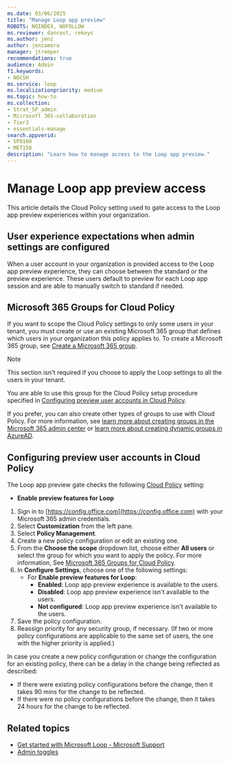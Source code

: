 ```yaml
---
ms.date: 03/06/2025
title: "Manage Loop app preview"
ROBOTS: NOINDEX, NOFOLLOW
ms.reviewer: dancost, rekeys
ms.author: jenz
author: jenzamora
manager: jtremper
recommendations: true
audience: Admin
f1.keywords:
- NOCSH
ms.service: loop
ms.localizationpriority: medium
ms.topic: how-to
ms.collection:
- Strat_SP_admin
- Microsoft 365-collaboration
- Tier3
- essentials-manage
search.appverid:
- SPO160
- MET150
description: "Learn how to manage access to the Loop app preview."
---
```


# Manage Loop app preview access

This article details the Cloud Policy setting used to gate access to the Loop app preview experiences within your organization.

## User experience expectations when admin settings are configured

When a user account in your organization is provided access to the Loop app preview experience, they can choose between the standard or the preview experience. These users default to preview for each Loop app session and are able to manually switch to standard if needed.

## Microsoft 365 Groups for Cloud Policy

If you want to scope the Cloud Policy settings to only some users in your tenant, you must create or use an existing Microsoft 365 group that defines which users in your organization this policy applies to. To create a Microsoft 365 group, see [Create a Microsoft 365 group](/microsoft-365/admin/create-groups/create-groups).

> [!NOTE]
> This section isn't required if you choose to apply the Loop settings to all the users in your tenant.

You are able to use this group for the Cloud Policy setup procedure specified in [Configuring preview user accounts in Cloud Policy](#configuring-preview-user-accounts-in-cloud-policy).

If you prefer, you can also create other types of groups to use with Cloud Policy. For more information, see [learn more about creating groups in the Microsoft 365 admin center](/microsoft-365/admin/email/create-edit-or-delete-a-security-group) or [learn more about creating dynamic groups in AzureAD](/azure/active-directory/external-identities/use-dynamic-groups).

## Configuring preview user accounts in Cloud Policy

The Loop app preview gate checks the following [Cloud Policy](/deployoffice/admincenter/overview-cloud-policy) setting:

- **Enable preview features for Loop**

1. Sign in to [https://config.office.com](https://config.office.com) with your Microsoft 365 admin credentials.
1. Select **Customization** from the left pane.
1. Select **Policy Management**.
1. Create a new policy configuration or edit an existing one.
1. From the **Choose the scope** dropdown list, choose either **All users** or select the group for which you want to apply the policy. For more information, See [Microsoft 365 Groups for Cloud Policy](#microsoft-365-groups-for-cloud-policy).
1. In **Configure Settings**, choose one of the following settings:
    - For **Enable preview features for Loop**:
        - **Enabled**: Loop app preview experience is available to the users.
        - **Disabled**: Loop app preview experience isn't available to the users.
        - **Not configured**: Loop app preview experience isn't available to the users.
1. Save the policy configuration.
1. Reassign priority for any security group, if necessary. (If two or more policy configurations are applicable to the same set of users, the one with the higher priority is applied.)

In case you create a new policy configuration or change the configuration for an existing policy, there can be a delay in the change being reflected as described:

- If there were existing policy configurations before the change, then it takes 90 mins for the change to be reflected.
- If there were no policy configurations before the change, then it takes 24 hours for the change to be reflected.

## Related topics

- [Get started with Microsoft Loop - Microsoft Support](https://support.microsoft.com/office/get-started-with-microsoft-loop-9f4d8d4f-dfc6-4518-9ef6-069408c21f0c)
- [Admin toggles](loop-admin-configuration.md)